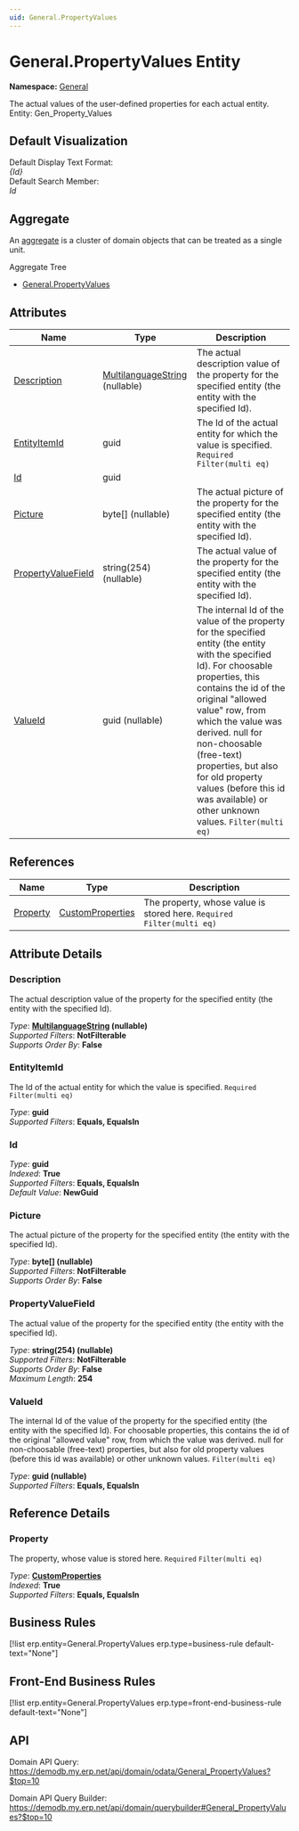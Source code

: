 ```yaml
---
uid: General.PropertyValues
---
```

# General.PropertyValues Entity

**Namespace:** [General](General.md)  

The actual values of the user-defined properties for each actual entity. Entity: Gen_Property_Values

## Default Visualization
Default Display Text Format:  
_{Id}_  
Default Search Member:  
_Id_  

## Aggregate
An [aggregate](https://docs.erp.net/tech/advanced/concepts/aggregates.html) is a cluster of domain objects that can be treated as a single unit.  

Aggregate Tree  
* [General.PropertyValues](General.PropertyValues.md)  

## Attributes

| Name | Type | Description |
| ---- | ---- | --- |
| [Description](General.PropertyValues.md#description) | [MultilanguageString](../data-types.md#multilanguagestring) (nullable) | The actual description value of the property for the specified entity (the entity with the specified Id). 
| [EntityItemId](General.PropertyValues.md#entityitemid) | guid | The Id of the actual entity for which the value is specified. `Required` `Filter(multi eq)` 
| [Id](General.PropertyValues.md#id) | guid |  
| [Picture](General.PropertyValues.md#picture) | byte[] (nullable) | The actual picture of the property for the specified entity (the entity with the specified Id). 
| [PropertyValueField](General.PropertyValues.md#propertyvaluefield) | string(254) (nullable) | The actual value of the property for the specified entity (the entity with the specified Id). 
| [ValueId](General.PropertyValues.md#valueid) | guid (nullable) | The internal Id of the value of the property for the specified entity (the entity with the specified Id). For choosable properties, this contains the id of the original "allowed value" row, from which the value was derived. null for non-choosable (free-text) properties, but also for old property values (before this id was available) or other unknown values. `Filter(multi eq)` 

## References

| Name | Type | Description |
| ---- | ---- | --- |
| [Property](General.PropertyValues.md#property) | [CustomProperties](General.CustomProperties.md) | The property, whose value is stored here. `Required` `Filter(multi eq)` |


## Attribute Details

### Description

The actual description value of the property for the specified entity (the entity with the specified Id).

_Type_: **[MultilanguageString](../data-types.md#multilanguagestring) (nullable)**  
_Supported Filters_: **NotFilterable**  
_Supports Order By_: **False**  

### EntityItemId

The Id of the actual entity for which the value is specified. `Required` `Filter(multi eq)`

_Type_: **guid**  
_Supported Filters_: **Equals, EqualsIn**  

### Id

_Type_: **guid**  
_Indexed_: **True**  
_Supported Filters_: **Equals, EqualsIn**  
_Default Value_: **NewGuid**  

### Picture

The actual picture of the property for the specified entity (the entity with the specified Id).

_Type_: **byte[] (nullable)**  
_Supported Filters_: **NotFilterable**  
_Supports Order By_: **False**  

### PropertyValueField

The actual value of the property for the specified entity (the entity with the specified Id).

_Type_: **string(254) (nullable)**  
_Supported Filters_: **NotFilterable**  
_Supports Order By_: **False**  
_Maximum Length_: **254**  

### ValueId

The internal Id of the value of the property for the specified entity (the entity with the specified Id). For choosable properties, this contains the id of the original "allowed value" row, from which the value was derived. null for non-choosable (free-text) properties, but also for old property values (before this id was available) or other unknown values. `Filter(multi eq)`

_Type_: **guid (nullable)**  
_Supported Filters_: **Equals, EqualsIn**  


## Reference Details

### Property

The property, whose value is stored here. `Required` `Filter(multi eq)`

_Type_: **[CustomProperties](General.CustomProperties.md)**  
_Indexed_: **True**  
_Supported Filters_: **Equals, EqualsIn**  



## Business Rules

[!list erp.entity=General.PropertyValues erp.type=business-rule default-text="None"]

## Front-End Business Rules

[!list erp.entity=General.PropertyValues erp.type=front-end-business-rule default-text="None"]

## API

Domain API Query:
<https://demodb.my.erp.net/api/domain/odata/General_PropertyValues?$top=10>

Domain API Query Builder:
<https://demodb.my.erp.net/api/domain/querybuilder#General_PropertyValues?$top=10>


